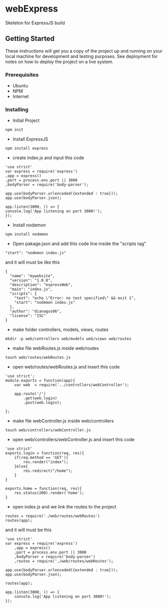 # webExpress
Skeleton for ExpressJS build

## Getting Started

These instructions will get you a copy of the project up and running on your local machine for development and testing purposes. See deployment for notes on how to deploy the project on a live system.

### Prerequisites

- Ubuntu
- NPM
- Internet


### Installing

- Initial Project
```
npm init
```
- Install ExpressJS
```
npm install express
```
- create index.js and input this code

```
'use strict'
var express = require('express')
,app = express()
,port = process.env.port || 3000
,bodyParser = require('body-parser');

app.use(bodyParser.urlencoded({extended : true}));
app.use(bodyParser.json);

app.listen(3000, () => {
console.log('App listening on port 3000!');
});
```

- Install nodemon
```
npm install nodemon
```

- Open pakage.json and add this code line inside the "scripts tag"
```
"start": "nodemon index.js"
```
and it will must be like this
```
{
  "name": "mywebsite",
  "version": "1.0.0",
  "description": "expressWeb",
  "main": "index.js",
  "scripts": {
    "test": "echo \"Error: no test specified\" && exit 1",
    "start": "nodemon index.js"
  },
  "author": "dianagus96",
  "license": "ISC"
}
```
- make folder controllers, models, views, routes
```
mkdir -p web/controllers web/models web/views web/routes
```
- make file webRoutes.js inside web/routes
```
touch web/routes/webRoutes.js
```
- open web/routes/webRoutes.js and insert this code
```
'use strict';
module.exports = function(app){
    var web  = require('../controllers/webController');
    
    app.route('/')
        .get(web.login)
        .post(web.login);
        
};
```
- make file webController.js inside web/controllers
```
touch web/controllers/webController.js
```
- open web/controllers/webController.js and insert this code
```
'use strict'
exports.login = function(req, res){
    if(req.method == 'GET'){
        res.render("index");
    }else{
        res.redirect("/home");
    }
}

exports.home = function(req, res){
    res.status(200).render('home');
}
```
- open index.js and we link the routes to the project
```
routes = require('./web/routes/webRoutes')
routes(app);
```
and it will must be this
```
'use strict'
var express = require('express')
    ,app = express()
    ,port = process.env.port || 3000
    ,bodyParser = require('body-parser')
    ,routes = require('./web/routes/webRoutes');

app.use(bodyParser.urlencoded({extended : true}));
app.use(bodyParser.json);

routes(app);

app.listen(3000, () => {
    console.log('App listening on port 3000!');
});

```
